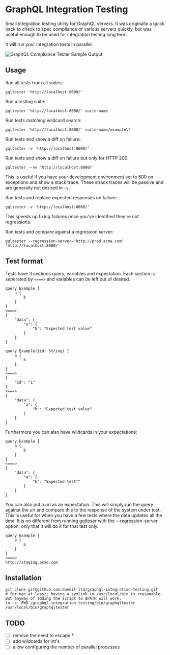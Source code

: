 # GraphQL Integration Testing

Small integration testing utility for GraphQL servers. It was originally a quick hack to check to spec compliance of various servers quickly, but was useful enough to be used for integration testing long term.

It will run your integration tests in parallel.

![GraphQL Compliance Tester Sample Output](https://www.dropbox.com/s/uvhm7usad53i6pa/Screenshot%202016-10-10%2010.49.27.png?dl=1)

## Usage

Run all tests from all suites:

```
gqltester 'http://localhost:8000/'
```

Run a testing suite:

```
gqltester 'http://localhost:8000/' suite-name
```

Run tests matching wildcard search:

```
gqltester 'http://localhost:8000/' suite-name/example\*
```

Run tests and show a diff on failure:

```
gqltester -v 'http://localhost:8000/'
```

Run tests and show a diff on failure but only for HTTP 200:

```
gqltester --vv 'http://localhost:8000/'
```

This is useful if you have your development environment set to 500 on exceptions and show a stack trace. These strack traces will be passive and are generally not desired in `-v`.

Run tests and replace expected responses on failure:

```
gqltester -v 'http://localhost:8000/'
```

This speeds up fixing failures once you've identified they're not regressions.

Run tests and compare against a regression server:

```
gqltester --regression-server='http://prod.acme.com' 'http://localhost:8000/'
```

## Test format

Tests have 3 sections query, variables and expectation. Each section is seperated by `<===>` and variables can be left out of desired.

```
query Example {
	a {
		b
	}
}
<===>
{
	"data": {
		"a": {
			"b": "Expected test value"
		}
	}
}
```

```
query Example($id: String) {
	a {
		b
	}
}
<===>
{
	"id": "1"
}
<===>
{
	"data": {
		"a": {
			"b": "Expected test value"
		}
	}
}
```

Furthermore you can also have wildcards in your expectations:

```
query Example {
	a {
		b
	}
}
<===>
{
	"data": {
		"a": {
			"b": "Expected test*"
		}
	}
}
```

You can also put a url as an expectation. This will simply run the query against the url and compare this to the response of the system under test. This is useful for when you have a few tests where the data updates all the time.
It is no different from running gqlteser with the --regression-server option, only that it will do it for that test only.

```
query Example {
	a {
		b
	}
}
<===>
http://staging.acme.com
```

## Installation

```
git clone git@github.com:duedil-ltd/graphql-integration-testing.git
# for mac at least; having a symlink in /usr/local/bin is reasonable. But anyway of adding the script to $PATH will work.
ln -s `PWD`/graphql-integration-testing/bin/graphqltester /usr/local/bin/graphqltester
```

## TODO

- [ ] remove the need to escape *
- [ ] add wildcards for int's
- [ ] allow configuring the number of parallel processes